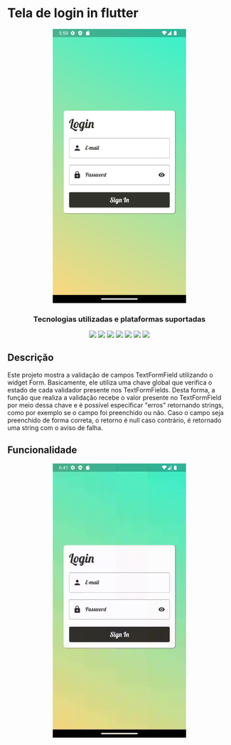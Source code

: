 # Tela de login in flutter 

<p align="center">
<img src="login_screen.png" width=300>
</p>

<h3 align="center">Tecnologias utilizadas e plataformas suportadas</h3>
<p align="center">
<img src="https://img.shields.io/badge/-Dart-0175C2?logo=dart" height=25>
<img src="https://img.shields.io/badge/-Flutter-02569B?logo=flutter" height=25>
<img src="https://img.shields.io/badge/-Git-F05032?logo=git&logoColor=white" height=25>
<img src="https://img.shields.io/badge/-GitHub-181717?logo=github" height=25>
<img src="https://img.shields.io/badge/-Android-3DDC84?logo=android&logoColor=white" height=25>
<img src="https://img.shields.io/badge/-IOS-000000?logo=ios" height=25>
<img src="https://img.shields.io/badge/-Visual%20Studio%20Code-007ACC?logo=visual-studio-code" height=25>
</p>

## Descrição
Este projeto mostra a validação de campos TextFormField utilizando o widget Form. Basicamente, ele utiliza uma chave global que verifica o estado de cada validador presente nos TextFormFields. Desta forma, a função que realiza a validação recebe o valor presente no TextFormField por meio dessa chave e é possível especificar "erros" retornando strings, como por exemplo se o campo foi preenchido ou não. Caso o campo seja preenchido de forma correta, o retorno é null caso contrário, é retornado uma string com o aviso de falha.

## Funcionalidade

<p align="center">
<img src="login_screen.gif" width=300>
</p>

